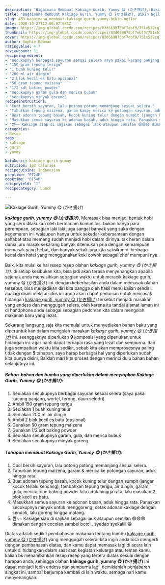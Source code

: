 ```yaml
---
description: "Bagaimana Membuat Kakiage Gurih, Yummy 😋 (かき揚げ), Bikin Ngiler"
title: "Bagaimana Membuat Kakiage Gurih, Yummy 😋 (かき揚げ), Bikin Ngiler"
slug: 453-bagaimana-membuat-kakiage-gurih-yummy-bikin-ngiler
date: 2020-10-27T12:00:07.085Z
image: https://img-global.cpcdn.com/recipes/83d669875bf7ebf9/751x532cq70/kakiage-gurih-yummy-😋-かき揚げ-foto-resep-utama.jpg
thumbnail: https://img-global.cpcdn.com/recipes/83d669875bf7ebf9/751x532cq70/kakiage-gurih-yummy-😋-かき揚げ-foto-resep-utama.jpg
cover: https://img-global.cpcdn.com/recipes/83d669875bf7ebf9/751x532cq70/kakiage-gurih-yummy-😋-かき揚げ-foto-resep-utama.jpg
author: Sophie Bowman
ratingvalue: 4.7
reviewcount: 11
recipeingredient:
- "secukupnya berbagai sayuran sesuai selera saya pakai kacang panjang wortel terong daun seledri"
- "150 gram tepung terigu"
- "1 buah kuning telur"
- "200 ml air dingin"
- "2 blok kecil es batu opsional"
- "50 gram tepung maizena"
- "1/2 sdt baking powder"
- "secukupnya garam gula dan merica bubuk"
- "secukupnya minyak goreng"
recipeinstructions:
- "Cuci bersih sayuran, lalu potong potong memanjang sesuai selera."
- "Taburkan tepung maizena, garam &amp; merica ke potongan sayuran, aduk hingga rata."
- "Buat adonan tepung basah, kocok kuning telur dengan sumpit (jangan kocok terlalu kencang), tambahkan tepung terigu, air dingin, garam, gula, merica, dan baking powder lalu aduk hingga rata, lalu masukan 2 blok kecil es batu."
- "Masukkan semua sayuran ke adonan basah, aduk hingga rata. Panaskan secukupnya minyak untuk menggoreng, cetak adonan kakiage dengan sendok, lalu goreng hingga matang."
- "짠~~ Kakiage siap di sajikan sebagai lauk ataupun cemilan 😄😄😄 dimakan dengan cocolan sambel botol.. syedap syekaliii 😁"
categories:
- Resep
tags:
- kakiage
- gurih
- yummy

katakunci: kakiage gurih yummy 
nutrition: 103 calories
recipecuisine: Indonesian
preptime: "PT24M"
cooktime: "PT54M"
recipeyield: "1"
recipecategory: Lunch

---
```



![Kakiage Gurih, Yummy 😋 (かき揚げ)](https://img-global.cpcdn.com/recipes/83d669875bf7ebf9/751x532cq70/kakiage-gurih-yummy-😋-かき揚げ-foto-resep-utama.jpg)

<b><i>kakiage gurih, yummy 😋 (かき揚げ)</i></b>, Memasak bisa menjadi bentuk hobi yang seru dilakukan oleh bermacam komunitas. bukan hanya para perempuan, sebagian laki laki juga sangat banyak yang suka dengan kegemaran ini. walaupun hanya untuk sekedar kebersamaan dengan sahabat atau memang sudah menjadi hobi dalam dirinya. tak heran dalam dunia juru masak sekarang banyak ditemukan pria dengan kemampuan memasak yang hebat, dan banyak sekali juga kita saksikan di berbagai kedai dan hotel yang menggunakan koki cowok sebagai chef mumpuni nya.



Baik, kita mulai ke hal resep resep olahan <i>kakiage gurih, yummy 😋 (かき揚げ)</i>. di setiap kesibukan kita, bisa jadi akan terasa menyenangkan apabila sejenak anda menyisihkan sebagian waktu untuk meracik kakiage gurih, yummy 😋 (かき揚げ) ini. dengan keberhasilan anda dalam memasak olahan tersebut, bisa menjadikan diri kita bangga oleh hasil menu kalian sendiri. apalagi disini melalui situs ini anda akan dapat pedoman untuk memasak hidangan <u>kakiage gurih, yummy 😋 (かき揚げ)</u> tersebut menjadi masakan yang endess dan menggugah selera, oleh karena itu tandai alamat laman ini di handphone anda sebagai sebagian pedoman kita dalam mengolah makanan baru yang lezat.


Sekarang langsung saja kita memulai untuk menyediakan bahan baku yang diperuntuk kan dalam mengolah masakan <u><i>kakiage gurih, yummy 😋 (かき揚げ)</i></u> ini. seenggaknya diperlukan <b>9</b> komposisi yang diperlukan untuk hidangan ini. agar nanti dapat tercapai rasa yang lezat dan sempurna. dan juga sempatkan waktu kita sedikit, sebab kita akan memprosesnya paling tidak dengan <b>5</b> tahapan. saya harap berbagai hal yang diperlukan sudah kita punya disini, Baiklah mari kita proses dengan merinci dulu bahan bahan selanjutnya ini.

<!--inarticleads1-->

##### Bahan-bahan dan bumbu yang diperlukan dalam menyiapkan Kakiage Gurih, Yummy 😋 (かき揚げ):

1. Sediakan secukupnya berbagai sayuran sesuai selera (saya pakai kacang panjang, wortel, terong, daun seledri)
1. Ambil 150 gram tepung terigu
1. Sediakan 1 buah kuning telur
1. Sediakan 200 ml air dingin
1. Ambil 2 blok kecil es batu (opsional)
1. Gunakan 50 gram tepung maizena
1. Gunakan 1/2 sdt baking powder
1. Sediakan secukupnya garam, gula, dan merica bubuk
1. Sediakan secukupnya minyak goreng




<!--inarticleads2-->

##### Tahapan membuat Kakiage Gurih, Yummy 😋 (かき揚げ):

1. Cuci bersih sayuran, lalu potong potong memanjang sesuai selera.
1. Taburkan tepung maizena, garam &amp; merica ke potongan sayuran, aduk hingga rata.
1. Buat adonan tepung basah, kocok kuning telur dengan sumpit (jangan kocok terlalu kencang), tambahkan tepung terigu, air dingin, garam, gula, merica, dan baking powder lalu aduk hingga rata, lalu masukan 2 blok kecil es batu.
1. Masukkan semua sayuran ke adonan basah, aduk hingga rata. Panaskan secukupnya minyak untuk menggoreng, cetak adonan kakiage dengan sendok, lalu goreng hingga matang.
1. 짠~~ Kakiage siap di sajikan sebagai lauk ataupun cemilan 😄😄😄 dimakan dengan cocolan sambel botol.. syedap syekaliii 😁




Diatas adalah sedikit pembahasan makanan tentang bumbu <u>kakiage gurih, yummy 😋 (かき揚げ)</u> yang menggugah selera. kita ingin anda bisa mengerti dengan pembahasan diatas, dan kamu dapat memasak lagi di acara lain untuk di hidangkan dalam saat saat kegiatan keluarga atau teman kamu. kalian bs menambahkan resep resep yang tertera diatas sesuai dengan harapan anda, sehingga olahan <b>kakiage gurih, yummy 😋 (かき揚げ)</b> ini dapat menjadi lebih endess dan sempurna lagi. demikianlah penjabaran singkat ini, sampai berjumpa kembali di lain waktu. semoga hari kamu menyenangkan.
